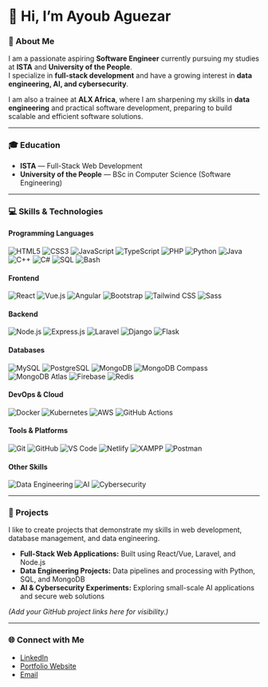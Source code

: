 # 👋 Hi, I’m Ayoub Aguezar

### 🚀 About Me
I am a passionate aspiring **Software Engineer** currently pursuing my studies at **ISTA** and **University of the People**.  
I specialize in **full-stack development** and have a growing interest in **data engineering, AI, and cybersecurity**.  

I am also a trainee at **ALX Africa**, where I am sharpening my skills in **data engineering** and practical software development, preparing to build scalable and efficient software solutions.

---

### 🎓 Education
- **ISTA** — Full-Stack Web Development  
- **University of the People** — BSc in Computer Science (Software Engineering)  

---

### 💻 Skills & Technologies

#### Programming Languages
![HTML5](https://img.shields.io/badge/-HTML5-black?style=flat&logo=html5)
![CSS3](https://img.shields.io/badge/-CSS3-black?style=flat&logo=css3)
![JavaScript](https://img.shields.io/badge/-JavaScript-black?style=flat&logo=javascript)
![TypeScript](https://img.shields.io/badge/-TypeScript-black?style=flat&logo=typescript)
![PHP](https://img.shields.io/badge/-PHP-black?style=flat&logo=php)
![Python](https://img.shields.io/badge/-Python-black?style=flat&logo=python)
![Java](https://img.shields.io/badge/-Java-black?style=flat&logo=java)
![C++](https://img.shields.io/badge/-C++-black?style=flat&logo=c%2B%2B)
![C#](https://img.shields.io/badge/-C%23-black?style=flat&logo=c-sharp)
![SQL](https://img.shields.io/badge/-SQL-black?style=flat&logo=mysql)
![Bash](https://img.shields.io/badge/-Bash-black?style=flat&logo=gnu-bash)

#### Frontend
![React](https://img.shields.io/badge/-React-black?style=flat&logo=react)
![Vue.js](https://img.shields.io/badge/-Vue.js-black?style=flat&logo=vuedotjs)
![Angular](https://img.shields.io/badge/-Angular-black?style=flat&logo=angular)
![Bootstrap](https://img.shields.io/badge/-Bootstrap-black?style=flat&logo=bootstrap)
![Tailwind CSS](https://img.shields.io/badge/-Tailwind_CSS-black?style=flat&logo=tailwind-css)
![Sass](https://img.shields.io/badge/-Sass-black?style=flat&logo=sass)

#### Backend
![Node.js](https://img.shields.io/badge/-Node.js-black?style=flat&logo=node.js)
![Express.js](https://img.shields.io/badge/-Express.js-black?style=flat&logo=express)
![Laravel](https://img.shields.io/badge/-Laravel-black?style=flat&logo=laravel)
![Django](https://img.shields.io/badge/-Django-black?style=flat&logo=django)
![Flask](https://img.shields.io/badge/-Flask-black?style=flat&logo=flask)

#### Databases
![MySQL](https://img.shields.io/badge/-MySQL-black?style=flat&logo=mysql)
![PostgreSQL](https://img.shields.io/badge/-PostgreSQL-black?style=flat&logo=postgresql)
![MongoDB](https://img.shields.io/badge/-MongoDB-black?style=flat&logo=mongodb)
![MongoDB Compass](https://img.shields.io/badge/-MongoDB_Compass-black?style=flat)
![MongoDB Atlas](https://img.shields.io/badge/-MongoDB_Atlas-black?style=flat)
![Firebase](https://img.shields.io/badge/-Firebase-black?style=flat&logo=firebase)
![Redis](https://img.shields.io/badge/-Redis-black?style=flat&logo=redis)

#### DevOps & Cloud
![Docker](https://img.shields.io/badge/-Docker-black?style=flat&logo=docker)
![Kubernetes](https://img.shields.io/badge/-Kubernetes-black?style=flat&logo=kubernetes)
![AWS](https://img.shields.io/badge/-AWS-black?style=flat&logo=amazon-aws)
![GitHub Actions](https://img.shields.io/badge/-GitHub_Actions-black?style=flat&logo=githubactions)

#### Tools & Platforms
![Git](https://img.shields.io/badge/-Git-black?style=flat&logo=git)
![GitHub](https://img.shields.io/badge/-GitHub-black?style=flat&logo=github)
![VS Code](https://img.shields.io/badge/-VS_Code-black?style=flat&logo=visual-studio-code)
![Netlify](https://img.shields.io/badge/-Netlify-black?style=flat&logo=netlify)
![XAMPP](https://img.shields.io/badge/-XAMPP-black?style=flat&logo=xampp)
![Postman](https://img.shields.io/badge/-Postman-black?style=flat&logo=postman)

#### Other Skills
![Data Engineering](https://img.shields.io/badge/-Data_Engineering-black?style=flat)
![AI](https://img.shields.io/badge/-AI-black?style=flat)
![Cybersecurity](https://img.shields.io/badge/-Cybersecurity-black?style=flat)

---

### 🔹 Projects
I like to create projects that demonstrate my skills in web development, database management, and data engineering.  
- **Full-Stack Web Applications:** Built using React/Vue, Laravel, and Node.js  
- **Data Engineering Projects:** Data pipelines and processing with Python, SQL, and MongoDB  
- **AI & Cybersecurity Experiments:** Exploring small-scale AI applications and secure web solutions  

*(Add your GitHub project links here for visibility.)*

---

### 🌐 Connect with Me
- [LinkedIn](#)  
- [Portfolio Website](#)  
- [Email](mailto:your.email@example.com)
